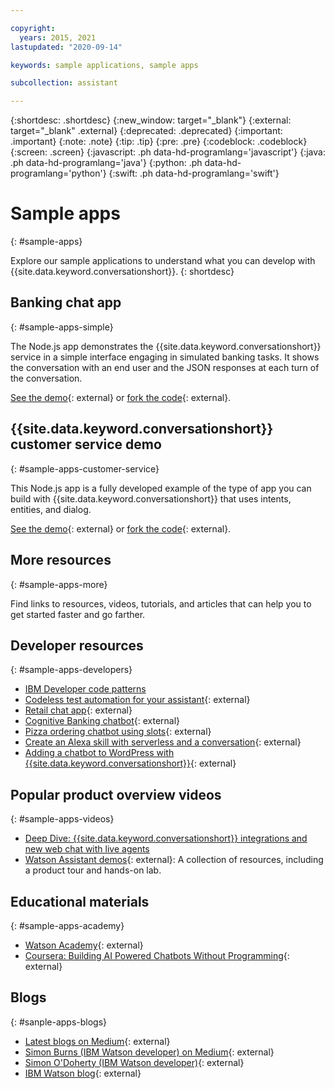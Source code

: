 ```yaml
---

copyright:
  years: 2015, 2021
lastupdated: "2020-09-14"

keywords: sample applications, sample apps

subcollection: assistant

---
```


{:shortdesc: .shortdesc}
{:new_window: target="_blank"}
{:external: target="_blank" .external}
{:deprecated: .deprecated}
{:important: .important}
{:note: .note}
{:tip: .tip}
{:pre: .pre}
{:codeblock: .codeblock}
{:screen: .screen}
{:javascript: .ph data-hd-programlang='javascript'}
{:java: .ph data-hd-programlang='java'}
{:python: .ph data-hd-programlang='python'}
{:swift: .ph data-hd-programlang='swift'}

# Sample apps
{: #sample-apps}

Explore our sample applications to understand what you can develop with {{site.data.keyword.conversationshort}}.
{: shortdesc}

## Banking chat app
{: #sample-apps-simple}

The Node.js app demonstrates the {{site.data.keyword.conversationshort}} service in a simple interface engaging in simulated banking tasks. It shows the conversation with an end user and the JSON responses at each turn of the conversation.

[See the demo](https://assistant-intermediate.ng.bluemix.net/){: external} or [fork the code](https://github.com/watson-developer-cloud/assistant-intermediate){: external}.

## {{site.data.keyword.conversationshort}} customer service demo
{: #sample-apps-customer-service}

This Node.js app is a fully developed example of the type of app you can build with {{site.data.keyword.conversationshort}} that uses intents, entities, and dialog.

[See the demo](https://watson-assistant-demo.ng.bluemix.net/){: external} or [fork the code](https://github.com/watson-developer-cloud/assistant-demo){: external}.

## More resources
{: #sample-apps-more}

Find links to resources, videos, tutorials, and articles that can help you to get started faster and go farther.

## Developer resources
{: #sample-apps-developers}

- [IBM Developer code patterns](https://developer.ibm.com/components/watson-assistant/patterns/)
- [Codeless test automation for your assistant](https://chatbotsmagazine.com/10-minutes-codeless-test-automation-for-ibm-watson-chatbots-d71eac9626d7){: external}
- [Retail chat app](https://developer.ibm.com/patterns/create-cognitive-retail-chatbot/){: external}
- [Cognitive Banking chatbot](https://developer.ibm.com/patterns/create-cognitive-banking-chatbot/){: external}
- [Pizza ordering chatbot using slots](https://developer.ibm.com/patterns/assemble-a-pizza-ordering-chatbot-dialog/){: external}
- [Create an Alexa skill with serverless and a conversation](https://developer.ibm.com/patterns/create-an-alexa-skill-with-serverless-and-a-conversation/){: external}
- [Adding a chatbot to WordPress with {{site.data.keyword.conversationshort}}](https://wordpress.org/plugins/conversation-watson/){: external}

## Popular product overview videos
{: #sample-apps-videos}

- [Deep Dive: {{site.data.keyword.conversationshort}} integrations and new web chat with live agents](https://event.on24.com/eventRegistration/EventLobbyServlet?target=reg20.jsp&referrer=https%3A%2F%2Fwcc.on24.com%2Fwebcast%2Fwebcasts&eventid=2109942&sessionid=1&key=4671C1236885158BD7823403CE605635&regTag=&sourcepage=register)
- [Watson Assistant demos](https://www.ibm.com/demos/collection/Watson-Assistant/){: external}: A collection of resources, including a product tour and hands-on lab.

## Educational materials
{: #sample-apps-academy}

- [Watson Academy](https://www.ibm.com/services/learning/ites.wss/zz-en?pageType=page&c=LNW1G2K9220IL0YX){: external}
- [Coursera: Building AI Powered Chatbots Without Programming](https://www.coursera.org/learn/building-ai-powered-chatbots){: external}

## Blogs
{: #sanple-apps-blogs}

- [Latest blogs on Medium](https://medium.com/tag/watson-assistant/latest){: external}
- [Simon Burns (IBM Watson developer) on Medium](https://medium.com/@snrubnomis/conversational-directory-5a5531749295){: external}
- [Simon O'Doherty (IBM Watson developer)](https://sodoherty.ai/){: external}
- [IBM Watson blog](https://www.ibm.com/blogs/watson/){: external}
